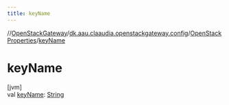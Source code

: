 ```yaml
---
title: keyName
---
```

//[OpenStackGateway](../../../index.html)/[dk.aau.claaudia.openstackgateway.config](../index.html)/[OpenStackProperties](index.html)/[keyName](key-name.html)



# keyName



[jvm]\
val [keyName](key-name.html): [String](https://kotlinlang.org/api/latest/jvm/stdlib/kotlin/-string/index.html)




